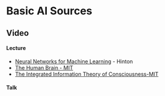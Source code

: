 # Basic AI Sources 

## Video

#### Lecture

* [Neural Networks for Machine Learning](https://www.youtube.com/watch?v=OVwEeSsSCHE&list=PLLssT5z_DsK_gyrQ_biidwvPYCRNGI3iv) - Hinton
* [The Human Brain - MIT](https://www.youtube.com/watch?v=i1pdQjdAndc&list=PLyGKBDfnk-iAQx4Kw9JeVqspbg77sfAK0)
* [The Integrated Information Theory of Consciousness-MIT](https://www.youtube.com/watch?v=LGd8p-GSLgY&list=PLyGKBDfnk-iDig1-KCvDgdaptsO2jPJVt)

#### Talk

